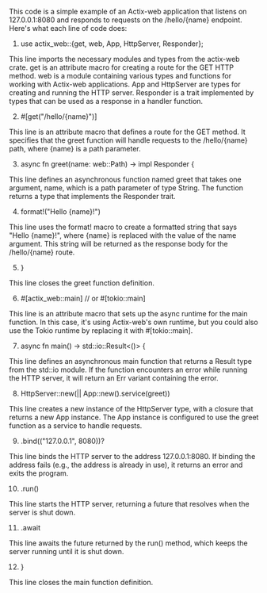 This code is a simple example of an Actix-web application that listens on 127.0.0.1:8080 and responds to requests on the /hello/{name} endpoint. Here's what each line of code does:

1. use actix_web::{get, web, App, HttpServer, Responder};

This line imports the necessary modules and types from the actix-web crate. get is an attribute macro for creating a route for the GET HTTP method. web is a module containing various types and functions for working with Actix-web applications. App and HttpServer are types for creating and running the HTTP server. Responder is a trait implemented by types that can be used as a response in a handler function.

2. #[get("/hello/{name}")]

This line is an attribute macro that defines a route for the GET method. It specifies that the greet function will handle requests to the /hello/{name} path, where {name} is a path parameter.

3. async fn greet(name: web::Path<String>) -> impl Responder {

This line defines an asynchronous function named greet that takes one argument, name, which is a path parameter of type String. The function returns a type that implements the Responder trait.

4. format!("Hello {name}!")

This line uses the format! macro to create a formatted string that says "Hello {name}!", where {name} is replaced with the value of the name argument. This string will be returned as the response body for the /hello/{name} route.

5. }

This line closes the greet function definition.

6. #[actix_web::main] // or #[tokio::main]

This line is an attribute macro that sets up the async runtime for the main function. In this case, it's using Actix-web's own runtime, but you could also use the Tokio runtime by replacing it with #[tokio::main].

7. async fn main() -> std::io::Result<()> {

This line defines an asynchronous main function that returns a Result type from the std::io module. If the function encounters an error while running the HTTP server, it will return an Err variant containing the error.

8. HttpServer::new(|| App::new().service(greet))

This line creates a new instance of the HttpServer type, with a closure that returns a new App instance. The App instance is configured to use the greet function as a service to handle requests.

9. .bind(("127.0.0.1", 8080))?

This line binds the HTTP server to the address 127.0.0.1:8080. If binding the address fails (e.g., the address is already in use), it returns an error and exits the program.

10. .run()

This line starts the HTTP server, returning a future that resolves when the server is shut down.

11. .await

This line awaits the future returned by the run() method, which keeps the server running until it is shut down.

12. }

This line closes the main function definition.